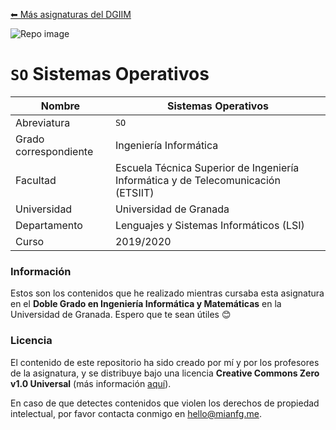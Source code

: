 [⬅ Más asignaturas del DGIIM](https://github.com/mianfg/DGIIM)

![Repo image](https://repository-images.githubusercontent.com/261726269/0545e380-eae8-11ea-8a83-2a2452e00e03)

# `SO` Sistemas Operativos

| Nombre                | Sistemas Operativos                                          |
| --------------------- | ------------------------------------------------------------ |
| Abreviatura           | `SO`                                                         |
| Grado correspondiente | Ingeniería Informática                                       |
| Facultad              | Escuela Técnica Superior de Ingeniería Informática y de Telecomunicación (ETSIIT) |
| Universidad           | Universidad de Granada                                       |
| Departamento          | Lenguajes y Sistemas Informáticos (LSI)                      |
| Curso                 | 2019/2020                                                    |

### Información

Estos son los contenidos que he realizado mientras cursaba esta asignatura en el **Doble Grado en Ingeniería Informática y Matemáticas** en la Universidad de Granada. Espero que te sean útiles 😊

### Licencia

El contenido de este repositorio ha sido creado por mí y por los profesores de la asignatura, y se distribuye bajo una licencia **Creative Commons Zero v1.0 Universal** (más información [aquí](./LICENSE)).

En caso de que detectes contenidos que violen los derechos de propiedad intelectual, por favor contacta conmigo en [hello@mianfg.me](mailto:hello@mianfg.me).

